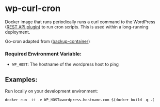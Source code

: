 
# wp-curl-cron

Docker image that runs periodically runs a curl command to the WordPress ([REST API plugin](https://github.com/spencercrose/wp-cron-hook)) to run cron scripts. This is used within a long-running deployment.

Go-cron adapted from ([backup-container](https://github.com/BCDevOps/backup-container/blob/master/docker/Dockerfile#L13-L26))

### Required Environment Variable:

* `WP_HOST`: The hostname of the wordpress host to ping 


## Examples:

Run locally on your development environment:

    docker run -it -e WP_HOST=wordpress.hostname.com $(docker build -q .)


